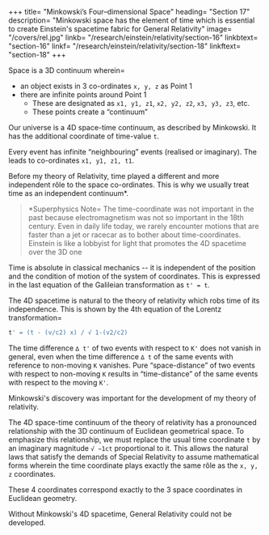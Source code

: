 

+++
title=  "Minkowski’s Four–dimensional Space"
heading=  "Section 17"
description=  "Minkowski space has the element of time which is essential to create Einstein's spacetime fabric for General Relativity"
image=  "/covers/rel.jpg"
linkb=  "/research/einstein/relativity/section-16"
linkbtext=  "section-16"
linkf=  "/research/einstein/relativity/section-18"
linkftext=  "section-18"
+++
<!-- 
THE non-mathematician is seized by a mysterious shuddering when he hears of “fourdimensional” things, by a feeling not unlike that awakened by thoughts of the occult. 
 -->
Space is a 3D continuum wherein= 
- an object exists in 3 co-ordinates `x, y, z` as Point 1
- there are infinite points around Point 1
  - These are designated as `x1, y1, z1`, `x2, y2, z2`, `x3, y3, z3`, etc. 
  - These points create a “continuum”

Our universe is a 4D space-time continuum, as described by Minkowski. It has the additional coordinate of time-value `t`. 

Every event has infinite “neighbouring” events (realised or imaginary). The leads to co-ordinates `x1, y1, z1, t1`<!--  of which differ by an indefinitely small amount from those of the event x, y, z, t originally considered -->. 

Before my theory of Relativity, time played a different and more independent rôle to the space co-ordinates. This is why we usually treat time as an independent continuum*.


> *Superphysics Note=  The time-coordinate was not important in the past because electromagnetism was not so important in the 18th century. Even in daily life today, we rarely encounter motions that are faster than a jet or racecar as to bother about time-coordinates. Einstein is like a lobbyist for light that promotes the 4D spacetime over the 3D one


Time is absolute in classical mechanics -- it is independent of the position and the condition of motion of the system of coordinates. This is expressed in the last equation of the Galileian transformation as `t' = t`. 

The 4D spacetime is natural to the theory of relativity which robs time of its independence. This is shown by the 4th equation of the Lorentz transformation= 

``` elixir
t' = (t - (v/c2) x) / √ 1-(v2/c2)
```

The time difference `∆ t'` of two events with respect to `K'` does not vanish in general, even when the time difference `∆ t` of the same events with reference to non-moving `K` vanishes. Pure “space-distance” of two events with respect to non-moving `K` results in “time-distance” of the same events with respect to the moving `K'`. 

Minkowski's discovery was important for the development of my theory of relativity<!-- , does not lie here -->. 

The 4D space-time continuum of the theory of relativity has a pronounced relationship with the 3D continuum of Euclidean geometrical space. To emphasize this relationship, we must replace the usual time coordinate `t` by an imaginary magnitude `√ −1ct` proportional to it. This allows the natural laws that satisfy the demands of Special Relativity to assume mathematical forms wherein the time coordinate plays exactly the same rôle as the `x, y, z` coordinates. 

These 4 coordinates correspond exactly to the 3 space coordinates in Euclidean geometry. <!-- It must be clear even to the non-mathematician that, as a consequence of this purely formal addition to our knowledge, the theory perforce gained clearness in no mean measure. -->

<!-- These inadequate remarks can give the reader only a vague notion of the important idea contributed by . --> 

Without Minkowski's 4D spacetime, General Relativity could not be developed.<!-- , of which the fundamental ideas are developed in the following pages, would perhaps have got no farther than its long clothes.  -->

<!-- Minkowski’s work is doubtless difficult of access to anyone inexperienced in mathematics, but since it is not necessary to have a very exact grasp of this work in order to understand the fundamental ideas of either the special or the general theory of relativity, I shall at present leave it here, and shall revert to it only towards the end of Part 2.
 -->